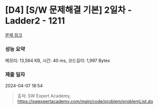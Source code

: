 # [D4] [S/W 문제해결 기본] 2일차 - Ladder2 - 1211 

[문제 링크](https://swexpertacademy.com/main/code/problem/problemDetail.do?contestProbId=AV14BgD6AEECFAYh) 

### 성능 요약

메모리: 13,564 KB, 시간: 40 ms, 코드길이: 1,997 Bytes

### 제출 일자

2024-04-07 18:54



> 출처: SW Expert Academy, https://swexpertacademy.com/main/code/problem/problemList.do